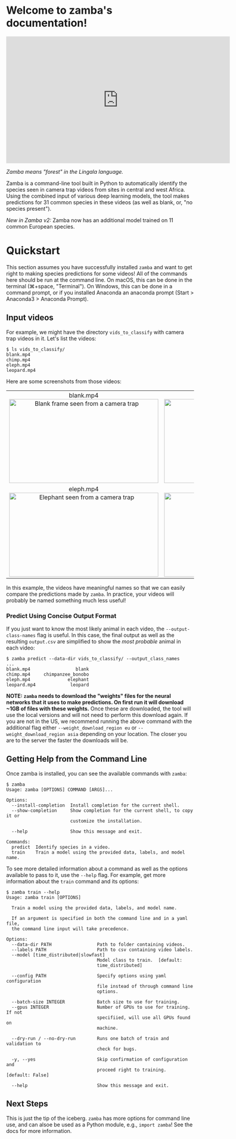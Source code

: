 Welcome to zamba's documentation!
=================================


<div class="embed-responsive embed-responsive-16by9" width=500>
    <iframe width=600 height=340 class="embed-responsive-item" src="https://s3.amazonaws.com/drivendata-public-assets/monkey-vid.mp4" frameborder="0" allowfullscreen=""></iframe>
</div>
<!-- TODO: what is the above supposed to do? it doesn't look like it's working><!-->

*Zamba means "forest" in the Lingala language.*

Zamba is a command-line tool built in Python to automatically identify the
species seen in camera trap videos from sites in central and west Africa. Using the
combined input of various deep learning models, the tool makes predictions
for 31 common species in these videos (as well as blank, or, "no species
present").

*New in Zamba v2:* Zamba now has an additional model trained on 11 common European species. <!--TODO: add more details about where from><!-->

# Quickstart

This section assumes you have successfully installed `zamba` and want to get
right to making species predictions for some videos! All of the commands here should be run at the command line. On
macOS, this can be done in the terminal (⌘+space, "Terminal"). On Windows, this can be done in a command prompt, or if you installed Anaconda an anaconda prompt (Start > Anaconda3 > Anaconda Prompt).

## Input videos

For example, we might have the directory `vids_to_classify` with camera trap videos in it. Let's list the videos:

```console
$ ls vids_to_classify/
blank.mp4
chimp.mp4
eleph.mp4
leopard.mp4
```
<!-- TODO: possibly update with newer videos><!-->
Here are some screenshots from those videos:
<!-- TODO: best way to resize things for s3 w/o losing quality? i resized each of the below to ~30 kb and quality was very very bad><!-->
<table class="table">
  <tbody>
    <tr>
      <td style="text-align:center">blank.mp4<br/>
        <img src="https://s3.amazonaws.com/drivendata-public-assets/zamba-2-blank.png" alt="Blank frame seen from a camera trap" style="width:400px;height:225px;"/>
      </td>
      <td style="text-align:center">chimp.mp4<br/>
        <img src="https://s3.amazonaws.com/drivendata-public-assets/zamba-2-chimp.png" alt="Leopard seen from a camera trap" style="width:400px;height:225px;"/>
      </td>
    </tr>
    <tr>
      <td style="text-align:center">eleph.mp4<br/>
        <img src="https://s3.amazonaws.com/drivendata-public-assets/zamba-2-eleph.png" alt="Elephant seen from a camera trap" style="width:400px;height:225;">
      </td>
      <td style="text-align:center">leopard.mp4<br/>
        <img src="https://s3.amazonaws.com/drivendata-public-assets/zamba-2-leopard.png" alt="cat" style="width:400px;height:225px;"/>
      </td>
    </tr>
  </tbody>
</table>

In this example, the videos have meaningful names so that we can easily
compare the predictions made by `zamba`. In practice, your videos will
probably be named something much less useful!

### Predict Using Concise Output Format

If you just want to know the most likely animal in each video, the
`--output-class-names` flag is useful. In this case, the final output as well as the resulting `output.csv`
are simplified to show the _most probable_ animal in each video:

```console
$ zamba predict --data-dir vids_to_classify/ --output_class_names
...
blank.mp4                 blank
chimp.mp4     chimpanzee_bonobo
eleph.mp4              elephant
leopard.mp4             leopard
```

**NOTE: `zamba` needs to download the "weights" files for the neural networks
that it uses to make predictions. On first run it will download ~1GB <!-- TODO: check size><!--> of files
with these weights.** Once these are downloaded, the tool will use the local
versions and will not need to perform this download again. If you are not in the US, we recommend
running the above command with the additional flag either `--weight_download_region eu` or
`--weight_download_region asia` depending on your location. The closer you are to the server
the faster the downloads will be.

## Getting Help from the Command Line

Once zamba is installed, you can see the available commands with `zamba`:

```console
$ zamba
Usage: zamba [OPTIONS] COMMAND [ARGS]...

Options:
  --install-completion  Install completion for the current shell.
  --show-completion     Show completion for the current shell, to copy it or
                        customize the installation.

  --help                Show this message and exit.

Commands:
  predict  Identify species in a video.
  train    Train a model using the provided data, labels, and model name.
```

To see more detailed information about a command as well as the
options available to pass to it, use the `--help` flag. For example, get more
information about the `train` command and its options:

```console
$ zamba train --help
Usage: zamba train [OPTIONS]

  Train a model using the provided data, labels, and model name.

  If an argument is specified in both the command line and in a yaml file,
  the command line input will take precedence.

Options:
  --data-dir PATH                 Path to folder containing videos.
  --labels PATH                   Path to csv containing video labels.
  --model [time_distributed|slowfast]
                                  Model class to train.  [default:
                                  time_distributed]

  --config PATH                   Specify options using yaml configuration
                                  file instead of through command line
                                  options.

  --batch-size INTEGER            Batch size to use for training.
  --gpus INTEGER                  Number of GPUs to use for training. If not
                                  specifiied, will use all GPUs found on
                                  machine.

  --dry-run / --no-dry-run        Runs one batch of train and validation to
                                  check for bugs.

  -y, --yes                       Skip confirmation of configuration and
                                  proceed right to training.  [default: False]

  --help                          Show this message and exit.
```

## Next Steps

This is just the tip of the iceberg. `zamba` has more options for command line
use, and can alsoe be used as a Python module, e.g., `import zamba`! See the
docs for more information.
